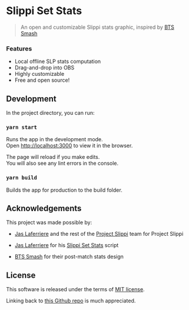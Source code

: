 # Slippi Set Stats

> An open and customizable Slippi stats graphic, inspired by [BTS Smash](https://twitter.com/BTSsmash/)

### Features

- Local offline SLP stats computation
- Drag-and-drop into OBS
- Highly customizable
- Free and open source!

## Development

In the project directory, you can run:

### `yarn start`

Runs the app in the development mode.<br>
Open [http://localhost:3000](http://localhost:3000) to view it in the browser.

The page will reload if you make edits.<br>
You will also see any lint errors in the console.

### `yarn build`

Builds the app for production to the build folder.

## Acknowledgements

This project was made possible by:

- [Jas Laferriere](https://github.com/JLaferri) and the rest of the [Project Slippi](https://slippi.gg/about) team for Project Slippi

- [Jas Laferriere](https://github.com/JLaferri) for his [Slippi Set Stats](https://github.com/project-slippi/slippi-set-stats) script

- [BTS Smash](https://twitter.com/BTSsmash/) for their post-match stats design

## License

This software is released under the terms of [MIT license](LICENSE).

Linking back to [this Github repo](https://github.com/vinceau/slippi-stats) is much appreciated.
